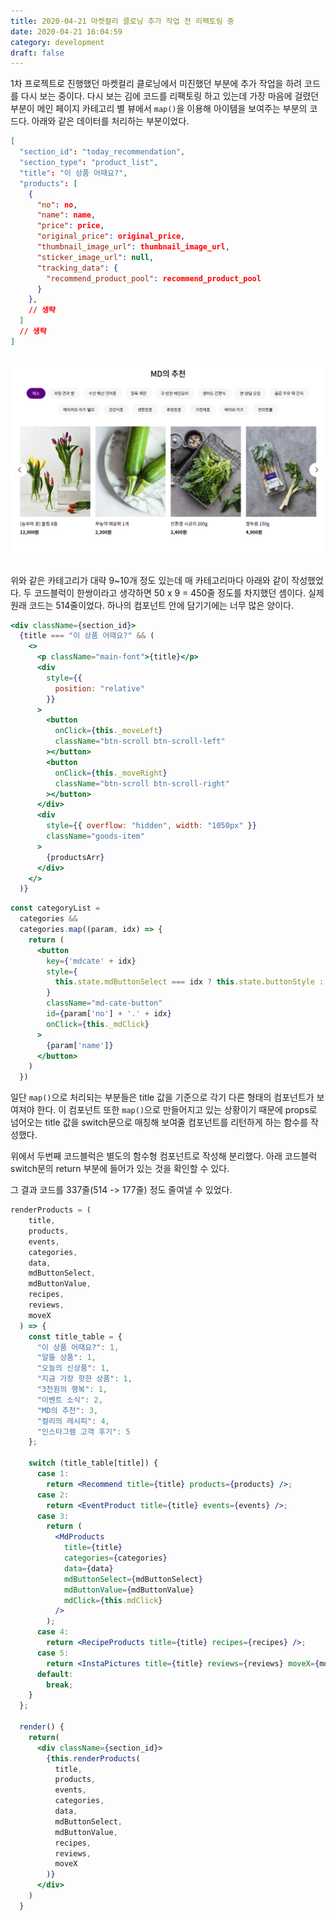 ```yaml
---
title: 2020-04-21 마켓컬리 클로닝 추가 작업 전 리팩토링 중
date: 2020-04-21 16:04:59
category: development
draft: false
---
```


1차 프로젝트로 진행했던 마켓컬리 클로닝에서 미진했던 부분에 추가 작업을 하려 코드를 다시 보는 중이다. 다시 보는 김에 코드를 리팩토링 하고 있는데 가장 마음에 걸렸던 부분이 메인 페이지 카테고리 별 뷰에서 `map()`을 이용해 아이템을 보여주는 부분의 코드다. 아래와 같은 데이터를 처리하는 부분이었다.

```json
[
  "section_id": "today_recommendation",
  "section_type": "product_list",
  "title": "이 상품 어때요?",
  "products": [
    {
      "no": no,
      "name": name,
      "price": price,
      "original_price": original_price,
      "thumbnail_image_url": thumbnail_image_url,
      "sticker_image_url": null,
      "tracking_data": {
        "recommend_product_pool": recommend_product_pool
      }
    },
    // 생략
  ]
  // 생략
]
```

<br>

<div align="center"><img src="./images/042101.png" alt="" /></div>

<br>

위와 같은 카테고리가 대략 9~10개 정도 있는데 매 카테고리마다 아래와 같이 작성했었다. 두 코드블럭이 한쌍이라고 생각하면 50 x 9 = 450줄 정도를 차지했던 셈이다. 실제 원래 코드는 514줄이었다. 하나의 컴포넌트 안에 담기기에는 너무 많은 양이다.

```jsx
<div className={section_id}>
  {title === "이 상품 어때요?" && (
    <>
      <p className="main-font">{title}</p>
      <div
        style={{
          position: "relative"
        }}
      >
        <button
          onClick={this._moveLeft}
          className="btn-scroll btn-scroll-left"
        ></button>
        <button
          onClick={this._moveRight}
          className="btn-scroll btn-scroll-right"
        ></button>
      </div>
      <div
        style={{ overflow: "hidden", width: "1050px" }}
        className="goods-item"
      >
        {productsArr}
      </div>
    </>
  )}
```

```jsx
const categoryList =
  categories &&
  categories.map((param, idx) => {
    return (
      <button
        key={'mdcate' + idx}
        style={
          this.state.mdButtonSelect === idx ? this.state.buttonStyle : null
        }
        className="md-cate-button"
        id={param['no'] + '.' + idx}
        onClick={this._mdClick}
      >
        {param['name']}
      </button>
    )
  })
```

일단 `map()`으로 처리되는 부분들은 title 값을 기준으로 각기 다른 형태의 컴포넌트가 보여져야 한다. 이 컴포넌트 또한 `map()`으로 만들어지고 있는 상황이기 때문에 props로 넘어오는 title 값을 switch문으로 매칭해 보여줄 컴포넌트를 리턴하게 하는 함수를 작성했다.

위에서 두번째 코드블럭은 별도의 함수형 컴포넌트로 작성해 분리했다. 아래 코드블럭 switch문의 return 부분에 들어가 있는 것을 확인할 수 있다.

그 결과 코드를 337줄(514 -> 177줄) 정도 줄여낼 수 있었다.

```jsx
renderProducts = (
    title,
    products,
    events,
    categories,
    data,
    mdButtonSelect,
    mdButtonValue,
    recipes,
    reviews,
    moveX
  ) => {
    const title_table = {
      "이 상품 어때요?": 1,
      "알뜰 상품": 1,
      "오늘의 신상품": 1,
      "지금 가장 핫한 상품": 1,
      "3천원의 행복": 1,
      "이벤트 소식": 2,
      "MD의 추천": 3,
      "컬리의 레시피": 4,
      "인스타그램 고객 후기": 5
    };

    switch (title_table[title]) {
      case 1:
        return <Recommend title={title} products={products} />;
      case 2:
        return <EventProduct title={title} events={events} />;
      case 3:
        return (
          <MdProducts
            title={title}
            categories={categories}
            data={data}
            mdButtonSelect={mdButtonSelect}
            mdButtonValue={mdButtonValue}
            mdClick={this.mdClick}
          />
        );
      case 4:
        return <RecipeProducts title={title} recipes={recipes} />;
      case 5:
        return <InstaPictures title={title} reviews={reviews} moveX={moveX} />;
      default:
        break;
    }
  };

  render() {
    return(
      <div className={section_id}>
        {this.renderProducts(
          title,
          products,
          events,
          categories,
          data,
          mdButtonSelect,
          mdButtonValue,
          recipes,
          reviews,
          moveX
        )}
      </div>
    )
  }
```
